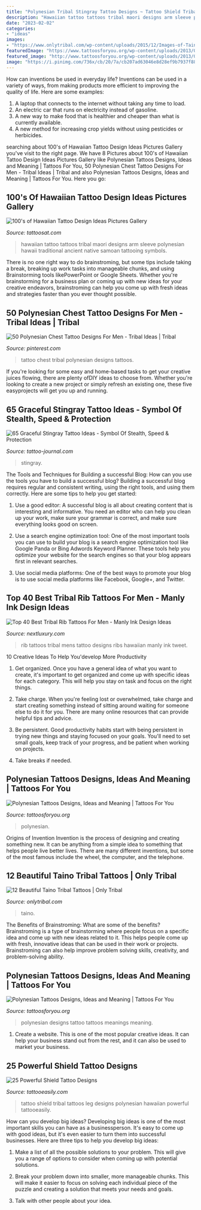 ```yaml
---
title: "Polynesian Tribal Stingray Tattoo Designs ~ Tattoo Shield Tribal Tattoos Leg Designs Polynesian Hawaiian Powerful Tattooeasily"
description: "Hawaiian tattoo tattoos tribal maori designs arm sleeve polynesian hawaii traditional ancient native samoan tattooing symbols"
date: "2023-02-02"
categories:
- "ideas"
images:
- "https://www.onlytribal.com/wp-content/uploads/2015/12/Images-of-Taino-Tribal-Tattoos.jpg"
featuredImage: "https://www.tattoosforyou.org/wp-content/uploads/2013/09/Polynesian-Tattoo-Symbols.jpg"
featured_image: "http://www.tattoosforyou.org/wp-content/uploads/2013/09/Polynesian-Tattoo-Designs-and-Meanings.jpg"
image: "https://i.pinimg.com/736x/cb/20/7a/cb207ad63046e8d28ef9b7937f888f5a.jpg"
---
```



How can inventions be used in everyday life?
Inventions can be used in a variety of ways, from making products more efficient to improving the quality of life. Here are some examples: 
1. A laptop that connects to the internet without taking any time to load. 
2. An electric car that runs on electricity instead of gasoline. 
3. A new way to make food that is healthier and cheaper than what is currently available. 
4. A new method for increasing crop yields without using pesticides or herbicides.

	

		
searching about 100&#039;s of Hawaiian Tattoo Design Ideas Pictures Gallery you've visit to the right page. We have 8 Pictures about 100&#039;s of Hawaiian Tattoo Design Ideas Pictures Gallery like Polynesian Tattoos Designs, Ideas and Meaning | Tattoos For You, 50 Polynesian Chest Tattoo Designs For Men - Tribal Ideas | Tribal and also Polynesian Tattoos Designs, Ideas and Meaning | Tattoos For You. Here you go:
		
    
## 100&#039;s Of Hawaiian Tattoo Design Ideas Pictures Gallery

<img loading=lazy src="https://tattoosat.com/wp-content/uploads/2014/12/Hawaiian-4.jpg" onerror="this.onerror=null;this.src='https://tse1.mm.bing.net/th?id=OIP.cKinpL5OCPW8sUERcZUhtAHaJ6&amp;pid=15.1';" alt="100&#039;s of Hawaiian Tattoo Design Ideas Pictures Gallery">

_Source: tattoosat.com_

>hawaiian tattoo tattoos tribal maori designs arm sleeve polynesian hawaii traditional ancient native samoan tattooing symbols. 

	

There is no one right way to do brainstroming, but some tips include taking a break, breaking up work tasks into manageable chunks, and using Brainstorming tools likePowerPoint or Google Sheets. Whether you're brainstorming for a business plan or coming up with new ideas for your creative endeavors, brainstroming can help you come up with fresh ideas and strategies faster than you ever thought possible.

    
## 50 Polynesian Chest Tattoo Designs For Men - Tribal Ideas | Tribal

<img loading=lazy src="https://i.pinimg.com/736x/cb/20/7a/cb207ad63046e8d28ef9b7937f888f5a.jpg" onerror="this.onerror=null;this.src='https://tse2.mm.bing.net/th?id=OIP.YNoQ-9ziRyTD7LbOMPqS2wHaHa&amp;pid=15.1';" alt="50 Polynesian Chest Tattoo Designs For Men - Tribal Ideas | Tribal">

_Source: pinterest.com_

>tattoo chest tribal polynesian designs tattoos. 

	

If you're looking for some easy and home-based tasks to get your creative juices flowing, there are plenty ofDIY ideas to choose from. Whether you're looking to create a new project or simply refresh an existing one, these five easyprojects will get you up and running.

    
## 65 Graceful Stingray Tattoo Ideas - Symbol Of Stealth, Speed &amp; Protection

<img loading=lazy src="https://tattoo-journal.com/wp-content/uploads/2016/08/Stingray-Tattoo_-30.jpg" onerror="this.onerror=null;this.src='https://tse1.mm.bing.net/th?id=OIP.m1pMa61mlbee4UsQzm1PGwHaJQ&amp;pid=15.1';" alt="65 Graceful Stingray Tattoo Ideas - Symbol Of Stealth, Speed &amp; Protection">

_Source: tattoo-journal.com_

>stingray. 

	

The Tools and Techniques for Building a successful Blog: How can you use the tools you have to build a successful blog?
Building a successful blog requires regular and consistent writing, using the right tools, and using them correctly. Here are some tips to help you get started:
1. Use a good editor: A successful blog is all about creating content that is interesting and informative. You need an editor who can help you clean up your work, make sure your grammar is correct, and make sure everything looks good on screen.

2. Use a search engine optimization tool: One of the most important tools you can use to build your blog is a search engine optimization tool like Google Panda or Bing Adwords Keyword Planner. These tools help you optimize your website for the search engines so that your blog appears first in relevant searches.

3. Use social media platforms: One of the best ways to promote your blog is to use social media platforms like Facebook, Google+, and Twitter.

    
## Top 40 Best Tribal Rib Tattoos For Men - Manly Ink Design Ideas

<img loading=lazy src="http://nextluxury.com/wp-content/uploads/mens-ribs-hawaiian-tattoo-designs.jpg" onerror="this.onerror=null;this.src='https://tse2.mm.bing.net/th?id=OIP.C9ngK6IEQojfEuwYT9yXHgHaJ4&amp;pid=15.1';" alt="Top 40 Best Tribal Rib Tattoos For Men - Manly Ink Design Ideas">

_Source: nextluxury.com_

>rib tattoos tribal mens tattoo designs ribs hawaiian manly ink tweet. 

	

10 Creative Ideas To Help You'develop More Productivity
1. Get organized. Once you have a general idea of what you want to create, it's important to get organized and come up with specific ideas for each category. This will help you stay on task and focus on the right things.
2. Take charge. When you're feeling lost or overwhelmed, take charge and start creating something instead of sitting around waiting for someone else to do it for you. There are many online resources that can provide helpful tips and advice.

3. Be persistent. Good productivity habits start with being persistent in trying new things and staying focused on your goals. You'll need to set small goals, keep track of your progress, and be patient when working on projects.

4. Take breaks if needed.

    
## Polynesian Tattoos Designs, Ideas And Meaning | Tattoos For You

<img loading=lazy src="https://www.tattoosforyou.org/wp-content/uploads/2013/09/Polynesian-Tattoo-Symbols.jpg" onerror="this.onerror=null;this.src='https://tse3.mm.bing.net/th?id=OIP.VJdgnSTbxZUqr2Nqq_RwZgHaLY&amp;pid=15.1';" alt="Polynesian Tattoos Designs, Ideas and Meaning | Tattoos For You">

_Source: tattoosforyou.org_

>polynesian. 

	

Origins of Invention
Invention is the process of designing and creating something new. It can be anything from a simple idea to something that helps people live better lives. There are many different inventions, but some of the most famous include the wheel, the computer, and the telephone.

    
## 12 Beautiful Taino Tribal Tattoos | Only Tribal

<img loading=lazy src="https://www.onlytribal.com/wp-content/uploads/2015/12/Images-of-Taino-Tribal-Tattoos.jpg" onerror="this.onerror=null;this.src='https://tse3.mm.bing.net/th?id=OIP.lkU-IxaMP-HlYOWttlkDzgHaJ4&amp;pid=15.1';" alt="12 Beautiful Taino Tribal Tattoos | Only Tribal">

_Source: onlytribal.com_

>taino. 

	

The Benefits of Brainstroming: What are some of the benefits?
Brainstroming is a type of brainstorming where people focus on a specific idea and come up with new ideas related to it. This helps people come up with fresh, innovative ideas that can be used in their work or projects. Brainstroming can also help improve problem solving skills, creativity, and problem-solving ability.

    
## Polynesian Tattoos Designs, Ideas And Meaning | Tattoos For You

<img loading=lazy src="http://www.tattoosforyou.org/wp-content/uploads/2013/09/Polynesian-Tattoo-Designs-and-Meanings.jpg" onerror="this.onerror=null;this.src='https://tse4.mm.bing.net/th?id=OIP.5GE9F0xS-PKRO4C0TKzt3wHaLG&amp;pid=15.1';" alt="Polynesian Tattoos Designs, Ideas and Meaning | Tattoos For You">

_Source: tattoosforyou.org_

>polynesian designs tattoo tattoos meanings meaning. 

	

1. Create a website. This is one of the most popular creative ideas. It can help your business stand out from the rest, and it can also be used to market your business.

    
## 25 Powerful Shield Tattoo Designs

<img loading=lazy src="http://www.tattooeasily.com/wp-content/uploads/2013/06/1411.jpg" onerror="this.onerror=null;this.src='https://tse4.mm.bing.net/th?id=OIP.80XRb4UZ8aQpKj8CHXNADAHaJ4&amp;pid=15.1';" alt="25 Powerful Shield Tattoo Designs">

_Source: tattooeasily.com_

>tattoo shield tribal tattoos leg designs polynesian hawaiian powerful tattooeasily. 

	

How can you develop big ideas?
Developing big ideas is one of the most important skills you can have as a businessperson. It's easy to come up with good ideas, but it's even easier to turn them into successful businesses. Here are three tips to help you develop big ideas:
1. Make a list of all the possible solutions to your problem. This will give you a range of options to consider when coming up with potential solutions.

2. Break your problem down into smaller, more manageable chunks. This will make it easier to focus on solving each individual piece of the puzzle and creating a solution that meets your needs and goals.

3. Talk with other people about your idea.

